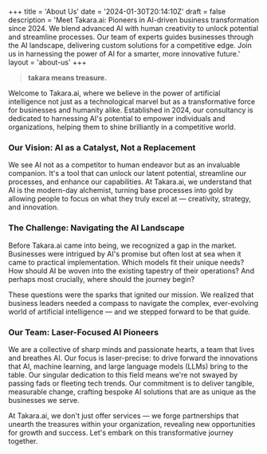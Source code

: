 +++
title = 'About Us'
date = '2024-01-30T20:14:10Z'
draft = false
description = 'Meet Takara.ai: Pioneers in AI-driven business transformation since 2024. We blend advanced AI with human creativity to unlock potential and streamline processes. Our team of experts guides businesses through the AI landscape, delivering custom solutions for a competitive edge. Join us in harnessing the power of AI for a smarter, more innovative future.'
layout = 'about-us'
+++

> **takara means treasure.**

Welcome to Takara.ai, where we believe in the power of artificial intelligence not just as a technological marvel but as a transformative force for businesses and humanity alike. Established in 2024, our consultancy is dedicated to harnessing AI's potential to empower individuals and organizations, helping them to shine brilliantly in a competitive world.

### Our Vision: AI as a Catalyst, Not a Replacement

We see AI not as a competitor to human endeavor but as an invaluable companion. It's a tool that can unlock our latent potential, streamline our processes, and enhance our capabilities. At Takara.ai, we understand that AI is the modern-day alchemist, turning base processes into gold by allowing people to focus on what they truly excel at — creativity, strategy, and innovation.

### The Challenge: Navigating the AI Landscape

Before Takara.ai came into being, we recognized a gap in the market. Businesses were intrigued by AI's promise but often lost at sea when it came to practical implementation. Which models fit their unique needs? How should AI be woven into the existing tapestry of their operations? And perhaps most crucially, where should the journey begin?

These questions were the sparks that ignited our mission. We realized that business leaders needed a compass to navigate the complex, ever-evolving world of artificial intelligence — and we stepped forward to be that guide.

### Our Team: Laser-Focused AI Pioneers

We are a collective of sharp minds and passionate hearts, a team that lives and breathes AI. Our focus is laser-precise: to drive forward the innovations that AI, machine learning, and large language models (LLMs) bring to the table. Our singular dedication to this field means we're not swayed by passing fads or fleeting tech trends. Our commitment is to deliver tangible, measurable change, crafting bespoke AI solutions that are as unique as the businesses we serve.

At Takara.ai, we don't just offer services — we forge partnerships that unearth the treasures within your organization, revealing new opportunities for growth and success. Let's embark on this transformative journey together.

